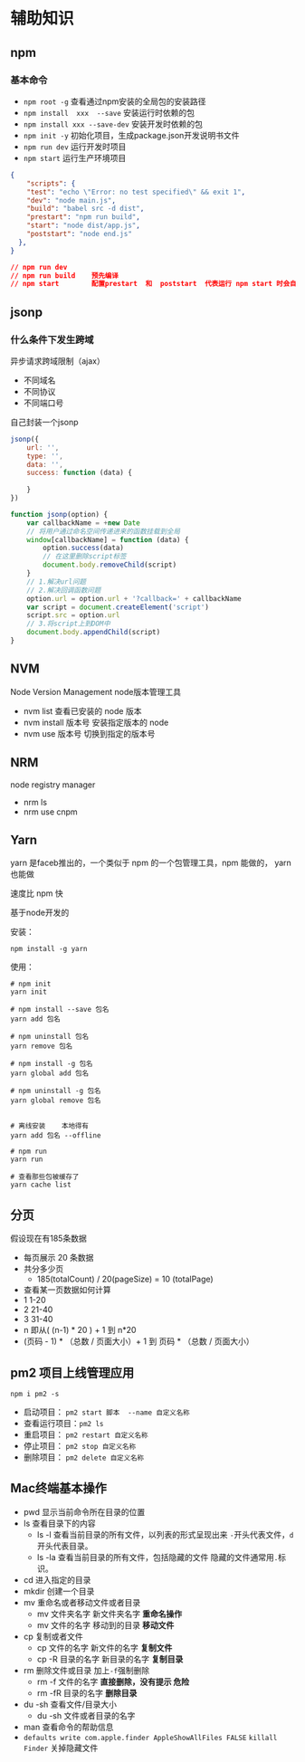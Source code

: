 # 辅助知识

## npm

### 基本命令

- `npm root -g`                 查看通过npm安装的全局包的安装路径
- `npm install  xxx  --save`     安装运行时依赖的包
- `npm install xxx --save-dev`     安装开发时依赖的包
- `npm init -y`        初始化项目，生成package.json开发说明书文件
- `npm run dev`         运行开发时项目
- `npm start`              运行生产环境项目

```json
{
    "scripts": {
    "test": "echo \"Error: no test specified\" && exit 1",
    "dev": "node main.js",
    "build": "babel src -d dist",
    "prestart": "npm run build",
    "start": "node dist/app.js",
    "poststart": "node end.js"
  },
}

// npm run dev
// npm run build    预先编译
// npm start        配置prestart  和  poststart  代表运行 npm start 时会自动一前一后运行这些配置
```

## jsonp

### 什么条件下发生跨域

异步请求跨域限制（ajax）

- 不同域名
- 不同协议
- 不同端口号

自己封装一个jsonp

```javascript
jsonp({
    url: '',
    type: '',
    data: '',
    success: function (data) {
        
    }
})

function jsonp(option) {
    var callbackName = +new Date
    // 将用户通过命名空间传递进来的函数挂载到全局
    window[callbackName] = function (data) {
        option.success(data)
        // 在这里删除script标签
        document.body.removeChild(script)
    }
    // 1.解决url问题
    // 2.解决回调函数问题
    option.url = option.url + '?callback=' + callbackName
    var script = document.createElement('script')
    script.src = option.url
    // 3.将script上到DOM中
    document.body.appendChild(script)
}
```



## NVM

Node   Version    Management     node版本管理工具

- nvm   list    查看已安装的   node   版本
- nvm   install  版本号          安装指定版本的   node
- nvm   use   版本号              切换到指定的版本号

## NRM

node    registry   manager

- nrm   ls
- nrm  use  cnpm

## Yarn

yarn	是faceb推出的，一个类似于	npm	的一个包管理工具，npm	能做的，	yarn	也能做

速度比	npm	快

基于node开发的

安装：

```shell
npm install -g yarn
```

使用：

```shell
# npm init
yarn init

# npm install --save 包名
yarn add 包名

# npm uninstall 包名
yarn remove 包名

# npm install -g 包名
yarn global add 包名

# npm uninstall -g 包名
yarn global remove 包名


# 离线安装    本地得有
yarn add 包名 --offline

# npm run 
yarn run 

# 查看那些包被缓存了
yarn cache list
```

## 分页

假设现在有185条数据

- 每页展示   20   条数据
- 共分多少页
  - 185(totalCount)    /    20(pageSize)     =    10    (totalPage)
- 查看某一页数据如何计算
- 1    1-20
- 2    21-40
- 3    31-40
- n    即从( (n-1) * 20 ) + 1    到    n*20
- (页码 - 1) * （总数 / 页面大小）+ 1  到  页码 * （总数 / 页面大小）



## pm2 项目上线管理应用

`npm i pm2 -s`

- 启动项目： `pm2 start 脚本  --name 自定义名称`
- 查看运行项目：`pm2 ls`
- 重启项目： `pm2 restart 自定义名称`
- 停止项目： `pm2 stop 自定义名称`
- 删除项目： `pm2 delete 自定义名称` 



## Mac终端基本操作

- pwd  显示当前命令所在目录的位置
- ls  查看目录下的内容
  - ls -l 查看当前目录的所有文件，以列表的形式呈现出来 `-`开头代表文件，`d`开头代表目录。
  - ls -la 查看当前目录的所有文件，包括隐藏的文件  隐藏的文件通常用`.`标识。
- cd  进入指定的目录
- mkdir  创建一个目录
- mv  重命名或者移动文件或者目录
  - mv  文件夹名字  新文件夹名字    **重命名操作**
  - mv  文件的名字  移动到的目录   **移动文件**
- cp 复制或者文件
  - cp 文件的名字  新文件的名字    **复制文件**
  - cp -R 目录的名字 新目录的名字  **复制目录**
- rm  删除文件或目录    加上`-f`强制删除
  - rm -f 文件的名字 **直接删除，没有提示  危险**
  - rm -fR  目录的名字  **删除目录**
- du -sh  查看文件/目录大小
  - du -sh  文件或者目录的名字
- man  查看命令的帮助信息
- `defaults write com.apple.finder AppleShowAllFiles FALSE`   `killall Finder`  关掉隐藏文件

















